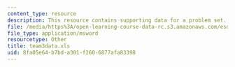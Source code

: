 ```yaml
---
content_type: resource
description: This resource contains supporting data for a problem set.
file: /media/https%3A/open-learning-course-data-rc.s3.amazonaws.com/esd-260j-logistics-systems-fall-2006/8fa05e64b7bda301f2606877afa83398_team3data.xls
file_type: application/msword
resourcetype: Other
title: team3data.xls
uid: 8fa05e64-b7bd-a301-f260-6877afa83398
---
```

